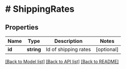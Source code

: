 # # ShippingRates

## Properties

Name | Type | Description | Notes
------------ | ------------- | ------------- | -------------
**id** | **string** | Id of shipping rates | [optional] 

[[Back to Model list]](../../README.md#documentation-for-models) [[Back to API list]](../../README.md#documentation-for-api-endpoints) [[Back to README]](../../README.md)


